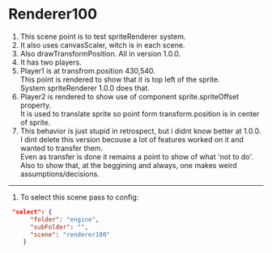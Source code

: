 # Renderer100

1. This scene point is to test spriteRenderer system.  
2. It also uses canvasScaler, witch is in each scene.  
3. Also drawTransformPosition. All in version 1.0.0.  
4. It has two players.  
5. Player1 is at transfrom.position 430,540.  
This point is rendered to show that it is top left of the sprite.  
System spriteRenderer 1.0.0 does that.  
6. Player2 is rendered to show use of component sprite.spriteOffset property.  
It is used to translate sprite so point form transform.position is in center of sprite.  
7. This behavior is just stupid in retrospect, but i didnt know better at 1.0.0.  
I dint delete this version becouse a lot of features worked on it and wanted to transfer them.  
Even as transfer is done it remains a point to show of what 'not to do'.  
Also to show that, at the beggining and always, one makes weird assumptions/decisions.

---

1. To select this scene pass to config:

```json
 "select": {
      "folder": "engine",
      "subFolder": "",
      "scene": "renderer100"
    }
```